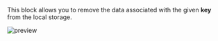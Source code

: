 This block allows you to remove the data associated with the given **key** from the local storage.

![preview](/images/controls/removeFromLocalStorage-en.png)